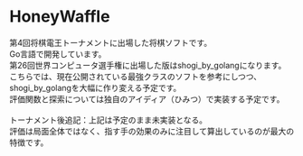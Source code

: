 # HoneyWaffle
第4回将棋電王トーナメントに出場した将棋ソフトです。<br>
Go言語で開発しています。<br>
第26回世界コンピュータ選手権に出場した版はshogi_by_golangになります。<br>
こちらでは、現在公開されている最強クラスのソフトを参考にしつつ、shogi_by_golangを大幅に作り変える予定です。<br>
評価関数と探索については独自のアイディア（ひみつ）で実装する予定です。<br>
<br>
トーナメント後追記：上記は予定のまま未実装となる。<br>
評価は局面全体ではなく、指す手の効果のみに注目して算出しているのが最大の特徴です。
